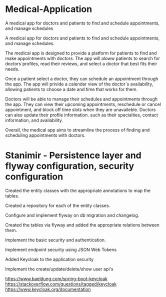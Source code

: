 # Medical-Application
A medical app for doctors and patients to find and schedule appointments, and manage schedules

A medical app for doctors and patients to find and schedule appointments, and manage schedules.

The medical app is designed to provide a platform for patients to find and make appointments with doctors. The app will aloww patients to search for doctors`profiles, read their reviews, and select a doctor that best fits their needs.

Once a patient select a doctor, they can schedule an appointment through the app. The app will privide a calendar view of the doctor`s availability, allowing patients to choose a date and time that works for them.

Doctors will be able to manage their schedules and appointments through the app. They can view their upcoming appointments, reschedule or cancel appointment, and block off time slots when they are unavaileble. Doctors can also update their profile information. such as their specialties, contact information, and availability.

Overall, the medical app aims to streamline the process of finding and scheduling appointments with doctors.

# Stanimir - Persistence layer and flyway configuration, security configuration

Created the entity classes with the appropriate annotations to map the tables.

Created a repository for each of the entity classes.

Configure and implement flyway on db migration and changelog.

Created the tables via flyway and added the appropriate relations between them.

Implement the basic security and authentication.

Implement endpoint security using JSON Web Tokens

Added Keycloak to the application security

Implement the create/update/delete/show user api's

https://www.baeldung.com/spring-boot-keycloak
https://stackoverflow.com/questions/tagged/keycloak
https://www.keycloak.org/documentation

